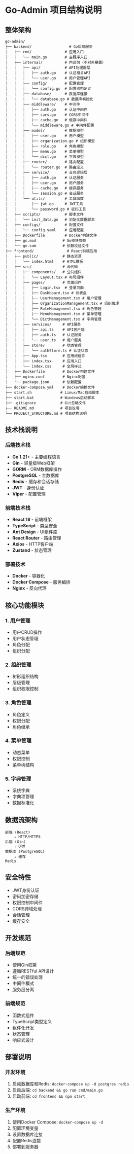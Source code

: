 # Go-Admin 项目结构说明

## 整体架构

```
go-admin/
├── backend/                 # Go后端服务
│   ├── cmd/               # 应用入口
│   │   └── main.go        # 主程序入口
│   ├── internal/          # 内部包（不对外暴露）
│   │   ├── api/           # API处理器层
│   │   │   ├── auth.go    # 认证相关API
│   │   │   └── user.go    # 用户管理API
│   │   ├── config/        # 配置管理
│   │   │   └── config.go  # 配置结构定义
│   │   ├── database/      # 数据库连接
│   │   │   └── database.go # 数据库初始化
│   │   ├── middleware/    # 中间件
│   │   │   ├── auth.go    # 认证中间件
│   │   │   ├── cors.go    # CORS中间件
│   │   │   ├── cache.go   # 缓存中间件
│   │   │   └── middleware.go # 中间件配置
│   │   ├── model/         # 数据模型
│   │   │   ├── user.go    # 用户模型
│   │   │   ├── organization.go # 组织模型
│   │   │   ├── role.go    # 角色模型
│   │   │   ├── menu.go    # 菜单模型
│   │   │   └── dict.go    # 字典模型
│   │   ├── router/        # 路由配置
│   │   │   └── router.go  # 路由定义
│   │   ├── service/       # 业务逻辑层
│   │   │   ├── auth.go    # 认证服务
│   │   │   ├── user.go    # 用户服务
│   │   │   ├── cache.go   # 缓存服务
│   │   │   └── session.go # 会话服务
│   │   └── utils/         # 工具函数
│   │       ├── jwt.go     # JWT工具
│   │       └── password.go # 密码工具
│   ├── scripts/           # 脚本文件
│   │   └── init_data.go   # 初始化数据脚本
│   ├── configs/           # 配置文件
│   │   └── config.yaml    # 应用配置
│   ├── Dockerfile         # Docker构建文件
│   ├── go.mod            # Go模块依赖
│   └── go.sum            # 依赖校验文件
├── frontend/               # React前端应用
│   ├── public/           # 静态资源
│   │   └── index.html    # HTML模板
│   ├── src/              # 源代码
│   │   ├── components/   # 公共组件
│   │   │   └── Layout.tsx # 布局组件
│   │   ├── pages/        # 页面组件
│   │   │   ├── Login.tsx  # 登录页面
│   │   │   ├── Dashboard.tsx # 仪表盘
│   │   │   ├── UserManagement.tsx # 用户管理
│   │   │   ├── OrganizationManagement.tsx # 组织管理
│   │   │   ├── RoleManagement.tsx # 角色管理
│   │   │   ├── MenuManagement.tsx # 菜单管理
│   │   │   └── DictManagement.tsx # 字典管理
│   │   ├── services/     # API服务
│   │   │   ├── api.ts    # API客户端
│   │   │   ├── auth.ts   # 认证服务
│   │   │   └── user.ts   # 用户服务
│   │   ├── store/        # 状态管理
│   │   │   └── authStore.ts # 认证状态
│   │   ├── App.tsx       # 应用根组件
│   │   ├── index.tsx     # 应用入口
│   │   └── index.css     # 全局样式
│   ├── Dockerfile        # Docker构建文件
│   ├── nginx.conf        # Nginx配置
│   └── package.json      # 依赖配置
├── docker-compose.yml    # Docker编排文件
├── start.sh             # Linux/Mac启动脚本
├── start.bat            # Windows启动脚本
├── .gitignore           # Git忽略文件
├── README.md            # 项目说明
└── PROJECT_STRUCTURE.md # 项目结构说明
```

## 技术栈说明

### 后端技术栈
- **Go 1.21+** - 主要编程语言
- **Gin** - 轻量级Web框架
- **GORM** - ORM数据库操作
- **PostgreSQL** - 主数据库
- **Redis** - 缓存和会话存储
- **JWT** - 身份认证
- **Viper** - 配置管理

### 前端技术栈
- **React 18** - 前端框架
- **TypeScript** - 类型安全
- **Ant Design** - UI组件库
- **React Router** - 路由管理
- **Axios** - HTTP客户端
- **Zustand** - 状态管理

### 部署技术
- **Docker** - 容器化
- **Docker Compose** - 服务编排
- **Nginx** - 反向代理

## 核心功能模块

### 1. 用户管理
- 用户CRUD操作
- 用户状态管理
- 角色分配
- 组织分配

### 2. 组织管理
- 树形组织结构
- 层级管理
- 组织权限控制

### 3. 角色管理
- 角色定义
- 权限分配
- 角色继承

### 4. 菜单管理
- 动态菜单
- 权限控制
- 菜单树结构

### 5. 字典管理
- 系统字典
- 字典项管理
- 数据标准化

## 数据流架构

```
前端 (React) 
    ↓ HTTP/HTTPS
后端 (Gin) 
    ↓ ORM
数据库 (PostgreSQL)
    ↓ 缓存
Redis
```

## 安全特性

- JWT身份认证
- 密码加密存储
- 权限控制中间件
- CORS跨域处理
- 会话管理
- 缓存安全

## 开发规范

### 后端规范
- 使用Gin框架
- 遵循RESTful API设计
- 统一的错误处理
- 中间件模式
- 服务层分离

### 前端规范
- 函数式组件
- TypeScript类型定义
- 组件化开发
- 状态管理
- 响应式设计

## 部署说明

### 开发环境
1. 启动数据库和Redis: `docker-compose up -d postgres redis`
2. 启动后端: `cd backend && go run cmd/main.go`
3. 启动前端: `cd frontend && npm start`

### 生产环境
1. 使用Docker Compose: `docker-compose up -d`
2. 配置环境变量
3. 设置数据库连接
4. 配置Redis连接
5. 部署到服务器
